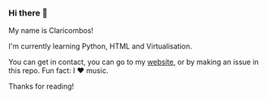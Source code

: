### Hi there 👋

My name is Claricombos!

I'm currently learning Python, HTML and Virtualisation.

You can get in contact, you can go to my [website](claricombos.rf.gd), or by making an issue in this repo.
Fun fact: I ❤️ music.


Thanks for reading!

<!--
**claricombos/claricombos** is a ✨ _special_ ✨ repository because its `README.md` (this file) appears on your GitHub profile.

Here are some ideas to get you started:

- 🔭 I’m currently working on ...
- 🌱 I’m currently learning ...
- 👯 I’m looking to collaborate on ...
- 🤔 I’m looking for help with ...
- 💬 Ask me about ...
- 📫 How to reach me: ...
- 😄 Pronouns: ...
- ⚡ Fun fact: ...
-->

